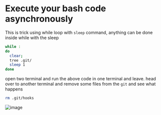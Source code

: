 # Execute your bash code asynchronously


This is trick using while loop with `sleep` command, anything can be done inside while with the sleep
```bash
while :
do
  clear;
  tree .git/
  sleep 1
done
```
  
  
  open two terminal and run the above code in one terminal and leave. head over to another terminal and remove some files from the `git` and see what happens
  
  ```bash
  rm .git/hooks
  ```
  
  ![image](https://i.ibb.co/zhY66Wj/asynbash.gif)
